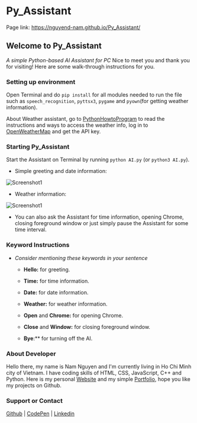 # Py_Assistant
Page link: https://nguyend-nam.github.io/Py_Assistant/
## Welcome to Py_Assistant
*A simple Python-based AI Assistant for PC*
Nice to meet you and thank you for visiting! Here are some walk-through instructions for you.

### Setting up environment

Open Terminal and do ```pip install``` for all modules needed to run the file such as ```speech_recognition```, ```pyttsx3```, ```pygame``` and ```pyown```(for getting weather information).

About Weather assistant, go to [PythonHowtoProgram](https://pythonhowtoprogram.com/how-to-use-weather-api-to-get-weather-data-in-python-3/) to read the instructions and ways to access the weather info, log in to [OpenWeatherMap](https://openweathermap.org/) and get the API key.

### Starting Py_Assistant

Start the Assistant on Terminal by running ```python AI.py``` (or ```python3 AI.py```).

- Simple greeting and date information:

![Screenshot1](https://github.com/NguyenD-Nam/Py_Assistant/blob/gh-pages/screenshot1.jpg?raw=true)

- Weather information:

![Screenshot1](https://github.com/NguyenD-Nam/Py_Assistant/blob/gh-pages/screenshot2.jpg?raw=true)

 - You can also ask the Assistant for time information, 
 opening Chrome, closing foreground window or just simply 
 pause the Assistant for some time interval.

### Keyword Instructions
- *Consider mentioning these keywords in your sentence*

  - **Hello:** for greeting.

  - **Time:** for time information.

  - **Date:** for date information.

  - **Weather:** for weather information.

  - **Open** and **Chrome:** for opening Chrome.

  - **Close** and **Window:** for closing foreground window.

  - **Bye**:** for turning off the AI.
 
### About Developer
Hello there, my name is Nam Nguyen and I'm currently living in Ho Chi Minh city of Vietnam.  I have coding skills of HTML, CSS, JavaScript, C++ and Python. Here is my personal [Website](https://nguyend-nam.github.io/myWebsite/#a) and my simple [Portfolio](https://nguyend-nam.github.io/Portfolio/), hope you like my projects on Github.

### Support or Contact
[Github](https://github.com/NguyenD-Nam) | [CodePen](https://codepen.io/nguyend-nam) | [Linkedin](https://www.linkedin.com/in/nguyend-nam/)
